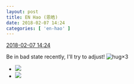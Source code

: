 ```yaml
---
layout: post
title: EN Hao (恩皓)
date: 2018-02-07 14:24
categories: [ 'en-hao' ]
---
```


<div class="weibo-info">
  <a href="https://weibo.com/6346318257/G20JzoTsg">2018-02-07 14:24</a>
</div>

Be in bad state recently, I'll try to adjust! ![hug](https://img.t.sinajs.cn/t4/appstyle/expression/ext/normal/70/pcmoren_baobao_org.png)×3

<!-- more -->

<ul class="weibo-pic-list-1">
  <li class="weibo-pic">
    <a href="https://wx2.sinaimg.cn/mw690/006VuvhTgy1fo7v0cuzqbj30xr190b29.jpg"><img src="https://wx2.sinaimg.cn/thumb150/006VuvhTgy1fo7v0cuzqbj30xr190b29.jpg"/></a>
  </li>
  <li class="weibo-pic">
    <a href="https://wx3.sinaimg.cn/mw690/006VuvhTgy1fo7v0dvzqcj30xr190b29.jpg"><img src="https://wx3.sinaimg.cn/thumb150/006VuvhTgy1fo7v0dvzqcj30xr190b29.jpg"/></a>
  </li>
</ul>

